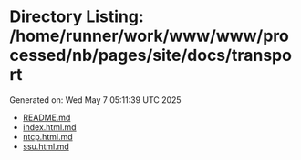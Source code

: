 # Directory Listing: /home/runner/work/www/www/processed/nb/pages/site/docs/transport
Generated on: Wed May  7 05:11:39 UTC 2025

- [README.md](README.md)
- [index.html.md](index.html.md)
- [ntcp.html.md](ntcp.html.md)
- [ssu.html.md](ssu.html.md)
